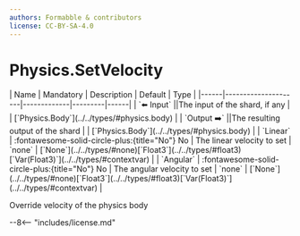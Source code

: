 ```yaml
---
authors: Formabble & contributors
license: CC-BY-SA-4.0
---
```



# Physics.SetVelocity

<div class="sh-parameters" markdown="1">
| Name | Mandatory | Description | Default | Type |
|------|---------------------|-------------|---------|------|
| `⬅️ Input` ||The input of the shard, if any | | [`Physics.Body`](../../types/#physics.body) |
| `Output ➡️` ||The resulting output of the shard | | [`Physics.Body`](../../types/#physics.body) |
| `Linear` | :fontawesome-solid-circle-plus:{title="No"} No  | The linear velocity to set | `none` | [`None`](../../types/#none)[`Float3`](../../types/#float3)[`Var(Float3)`](../../types/#contextvar) |
| `Angular` | :fontawesome-solid-circle-plus:{title="No"} No  | The angular velocity to set | `none` | [`None`](../../types/#none)[`Float3`](../../types/#float3)[`Var(Float3)`](../../types/#contextvar) |

</div>

Override velocity of the physics body

--8<-- "includes/license.md"

